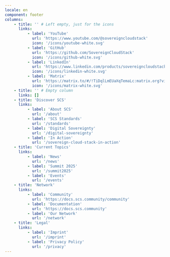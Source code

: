 ```yaml
---
locale: en
component: footer
columns:
    - title: '' # Left empty, just for the icons
      links:
          - label: 'YouTube'
            url: 'https://www.youtube.com/@sovereigncloudstack'
            icon: '/icons/youtube-white.svg'
          - label: 'GitHub'
            url: 'https://github.com/SovereignCloudStack'
            icon: '/icons/github-white.svg'
          - label: 'LinkedIn'
            url: 'https://www.linkedin.com/products/sovereigncloudstack-sovereign-cloud-stack'
            icon: '/icons/linkedin-white.svg'
          - label: 'Matrix'
            url: 'https://matrix.to/#/!TiDqlLmEUaXqTemaLc:matrix.org?via=matrix.org'
            icon: '/icons/matrix-white.svg'
    - title: '' # Empty column
      links: []
    - title: 'Discover SCS'
      links:
          - label: 'About SCS'
            url: '/about'
          - label: 'SCS Standards'
            url: '/standards'
          - label: 'Digital Sovereignty'
            url: '/digital-sovereignty'
          - label: 'In Action'
            url: '/sovereign-cloud-stack-in-action'
    - title: 'Current Topics'
      links:
          - label: 'News'
            url: '/news'
          - label: 'Summit 2025'
            url: '/summit2025'
          - label: 'Events'
            url: '/events'
    - title: 'Network'
      links:
          - label: 'Community'
            url: 'https://docs.scs.community/community'
          - label: 'Documentation'
            url: 'https://docs.scs.community'
          - label: 'Our Network'
            url: '/network'
    - title: 'Legal'
      links:
          - label: 'Imprint'
            url: '/imprint'
          - label: 'Privacy Policy'
            url: '/privacy'
---
```

